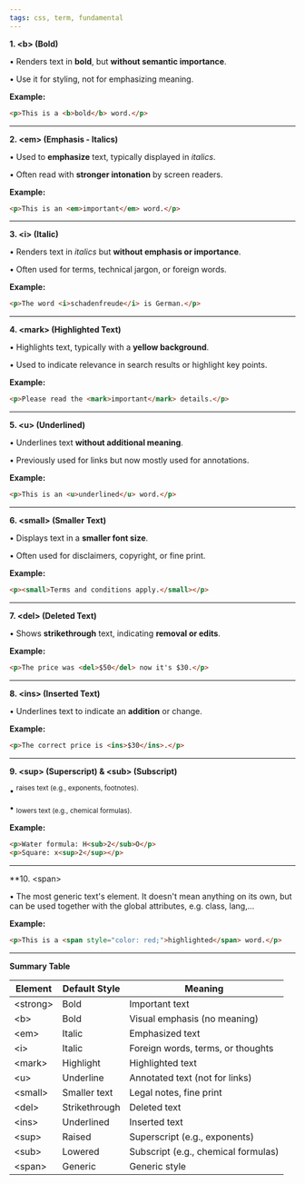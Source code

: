 ```yaml
---
tags: css, term, fundamental
---
```


**1. \<b> (Bold)**

• Renders text in **bold**, but **without semantic importance**.

• Use it for styling, not for emphasizing meaning.

  

**Example:**

```html
<p>This is a <b>bold</b> word.</p>
```

  

---

**2. \<em> (Emphasis - Italics)**

• Used to **emphasize** text, typically displayed in _italics_.

• Often read with **stronger intonation** by screen readers.

  

**Example:**

```html
<p>This is an <em>important</em> word.</p>
```

  

---

**3. \<i> (Italic)**

• Renders text in _italics_ but **without emphasis or importance**.

• Often used for terms, technical jargon, or foreign words.

  

**Example:**

```html
<p>The word <i>schadenfreude</i> is German.</p>
```

  

---

**4. \<mark> (Highlighted Text)**

• Highlights text, typically with a **yellow background**.

• Used to indicate relevance in search results or highlight key points.

  

**Example:**

```html
<p>Please read the <mark>important</mark> details.</p>
```

  

---

**5. \<u> (Underlined)**

• Underlines text **without additional meaning**.

• Previously used for links but now mostly used for annotations.

  

**Example:**

```html
<p>This is an <u>underlined</u> word.</p>
```

  

---

**6. \<small> (Smaller Text)**

• Displays text in a **smaller font size**.

• Often used for disclaimers, copyright, or fine print.

  

**Example:**

```html
<p><small>Terms and conditions apply.</small></p>
```

  

---

**7. \<del> (Deleted Text)**

• Shows **strikethrough** text, indicating **removal or edits**.

  

**Example:**

```html
<p>The price was <del>$50</del> now it's $30.</p>
```

  

---

**8. \<ins> (Inserted Text)**

• Underlines text to indicate an **addition** or change.

  

**Example:**

```html
<p>The correct price is <ins>$30</ins>.</p>
```

  

---

**9. \<sup> (Superscript) & \<sub> (Subscript)**

• <sup> raises text (e.g., exponents, footnotes).

• <sub> lowers text (e.g., chemical formulas).

  

**Example:**

```html
<p>Water formula: H<sub>2</sub>O</p>
<p>Square: x<sup>2</sup></p>
```

  

---


**10. \<span> 


• The most generic text's element. It doesn't mean anything on its own, but can be used together with the global attributes, e.g. class, lang,...


**Example:**

```html
<p>This is a <span style="color: red;">highlighted</span> word.</p>
```

  

---
**Summary Table**

|**Element**|**Default Style**|**Meaning**|
|---|---|---|
|\<strong>|Bold|Important text|
|\<b>|Bold|Visual emphasis (no meaning)|
|\<em>|Italic|Emphasized text|
|\<i>|Italic|Foreign words, terms, or thoughts|
|\<mark>|Highlight|Highlighted text|
|\<u>|Underline|Annotated text (not for links)|
|\<small>|Smaller text|Legal notes, fine print|
|\<del>|Strikethrough|Deleted text|
|\<ins>|Underlined|Inserted text|
|\<sup>|Raised|Superscript (e.g., exponents)|
|\<sub>|Lowered|Subscript (e.g., chemical formulas)|
|\<span>|Generic|Generic style|
